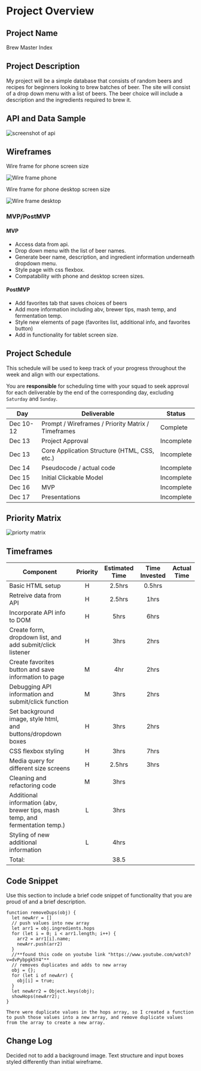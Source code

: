 # Project Overview

## Project Name

Brew Master Index

## Project Description

My project will be a simple database that consists of random beers and recipes for beginners looking to brew batches of beer. The site will consist of a drop down menu with a list of beers. The beer choice will include a description and the ingredients required to brew it.

## API and Data Sample

![screenshot of api](./assets/api_screenshot.png)

## Wireframes
Wire frame for phone screen size

![Wire frame phone](./assets/phone.png)

Wire frame for phone desktop screen size

![Wire frame desktop](./assets/desktop.png)
### MVP/PostMVP


#### MVP 

* Access data from api.
* Drop down menu with the list of beer names.
* Generate beer name, description, and ingredient information underneath dropdown menu.
* Style page with css flexbox.
* Compatability with phone and desktop screen sizes.

#### PostMVP  

* Add favorites tab that saves choices of beers
* Add more information including abv, brewer tips, mash temp, and fermentation temp.
* Style new elements of page (favorites list, additional info, and favorites button)
* Add in functionality for tablet screen size.


## Project Schedule

This schedule will be used to keep track of your progress throughout the week and align with our expectations.  

You are **responsible** for scheduling time with your squad to seek approval for each deliverable by the end of the corresponding day, excluding `Saturday` and `Sunday`.

|  Day | Deliverable | Status
|---|---| ---|
|Dec 10-12| Prompt / Wireframes / Priority Matrix / Timeframes | Complete
|Dec 13| Project Approval | Incomplete
|Dec 13| Core Application Structure (HTML, CSS, etc.) | Incomplete
|Dec 14| Pseudocode / actual code | Incomplete
|Dec 15| Initial Clickable Model  | Incomplete
|Dec 16| MVP | Incomplete
|Dec 17| Presentations | Incomplete

## Priority Matrix

![priorty matrix](./assets/priority_matrix.png)

## Timeframes


| Component | Priority | Estimated Time | Time Invested | Actual Time |
| --- | :---: |  :---: | :---: | :---: |
| Basic HTML setup| H | 2.5hrs| 0.5hrs |  |
| Retreive data from API | H | 2.5hrs| 1hrs | |
| Incorporate API info to DOM| H | 5hrs| 6hrs | |
| Create form, dropdown list, and add submit/click listener| H | 3hrs | 2hrs | |
| Create favorites button and save information to page| M | 4hr| 2hrs | |
| Debugging API information and submit/click function| M | 3hrs |2hrs | |
| Set background image, style html, and buttons/dropdown boxes| H | 3hrs| 2hrs ||
| CSS flexbox styling| H | 3hrs| 7hrs | |
| Media query for different size screens| H | 2.5hrs| 3hrs| |
| Cleaning and refactoring code| M | 3hrs| | |
| Additional information (abv, brewer tips, mash temp, and fermentation temp.)| L | 3hrs| | |
| Styling of new additional information| L | 4hrs| | |
|Total:| | 38.5| | |



## Code Snippet

Use this section to include a brief code snippet of functionality that you are proud of and a brief description.  

```
function removeDups(obj) {
  let newArr = []
  // push values into new array
  let arr1 = obj.ingredients.hops
  for (let i = 0; i < arr1.length; i++) {
    arr2 = arr1[i].name;
    newArr.push(arr2)
  }
  //**found this code on youtube link "https://www.youtube.com/watch?v=dvPybpgk5Y4"**
  // removes duplicates and adds to new array
  obj = {};
  for (let i of newArr) {
    obj[i] = true;
  }
  let newArr2 = Object.keys(obj);
  showHops(newArr2);
}

There were duplicate values in the hops array, so I created a function to push those values into a new array, and remove duplicate values from the array to create a new array.
```

## Change Log
 Decided not to add a background image.
 Text structure and input boxes styled differently than initial wireframe.